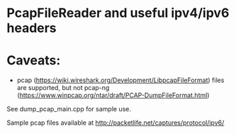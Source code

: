 # PcapFileReader and useful ipv4/ipv6 headers

# Caveats:
* pcap (https://wiki.wireshark.org/Development/LibpcapFileFormat) files are supported, but not pcap-ng (https://www.winpcap.org/ntar/draft/PCAP-DumpFileFormat.html)

See dump_pcap_main.cpp for sample use.

Sample pcap files available at http://packetlife.net/captures/protocol/ipv6/